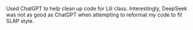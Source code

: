 Used ChatGPT to help clean up code for Lili class.
Interestingly, DeepSeek was not as good as ChatGPT when attempting to reformat my code to fit SLAP style.